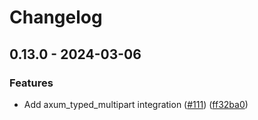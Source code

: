 # Changelog

## 0.13.0 - 2024-03-06

### Features

- Add axum_typed_multipart integration ([#111](https://github.com/tamasfe/aide/issues/111)) ([ff32ba0](ff32ba047308645461a4883aab2216d9bcff5bfc))